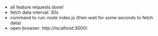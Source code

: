 - all feature requests done!
- fetch data interval: 30s
- command to run: node index.js (then wait for some seconds to fetch data)
- open browser: http://localhost:3000/